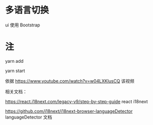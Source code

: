 # 多语言切换

ui 使用 Bootstrap

# 注

yarn add

yarn start

依据 https://www.youtube.com/watch?v=w04LXKlusCQ 该视频

相关文档：

https://react.i18next.com/legacy-v9/step-by-step-guide react i18next

https://github.com/i18next/i18next-browser-languageDetector languageDetector 文档